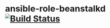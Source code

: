 # ansible-role-beanstalkd [![Build Status](https://travis-ci.org/shengyou/ansible-role-beanstalkd.svg?branch=master)](https://travis-ci.org/shengyou/ansible-role-beanstalkd)
